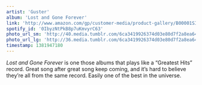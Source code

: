 ```yaml
---
artist: 'Guster'
album: 'Lost and Gone Forever'
link: 'http://www.amazon.com/gp/customer-media/product-gallery/B00001SIEW/?ie=UTF8&amp;camp=1789&amp;creative=390957&amp;index=0&amp;linkCode=ur2&amp;tag=besalbintheun-20'
spotify_id: '0IbyzNtPkB8p7uKmvyrC63'
photo_url_sm: 'http://40.media.tumblr.com/6ca3419926374d03e80d7f2a8ea64f73/tumblr_murxamPevW1rsqbe7o1_100.jpg'
photo_url_lg: 'http://36.media.tumblr.com/6ca3419926374d03e80d7f2a8ea64f73/tumblr_murxamPevW1rsqbe7o1_400.jpg'
timestamp: 1381947180
---
```

*Lost and Gone Forever* is one those albums that plays like a “Greatest Hits” record. Great song after great song keep coming, and it’s hard to believe they’re all from the same record. Easily one of the best in the universe.